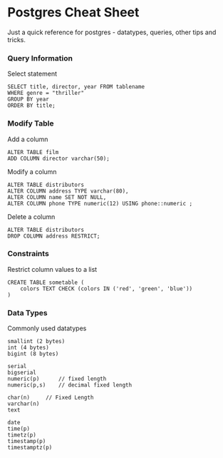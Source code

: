 # Postgres Cheat Sheet

Just a quick reference for postgres - datatypes, queries, other tips and tricks.

### Query Information
Select statement

	SELECT title, director, year FROM tablename
	WHERE genre = "thriller"
	GROUP BY year
	ORDER BY title;

### Modify Table
Add a column

	ALTER TABLE film
    ADD COLUMN director varchar(50);

Modify a column

	ALTER TABLE distributors
    ALTER COLUMN address TYPE varchar(80),
    ALTER COLUMN name SET NOT NULL,
    ALTER COLUMN phone TYPE numeric(12) USING phone::numeric ;

Delete a column

	ALTER TABLE distributors
    DROP COLUMN address RESTRICT;

### Constraints
Restrict column values to a list

    CREATE TABLE sometable (
        colors TEXT CHECK (colors IN ('red', 'green', 'blue'))
    )

### Data Types
Commonly used datatypes

    smallint (2 bytes)
    int (4 bytes)
    bigint (8 bytes)

    serial
    bigserial
    numeric(p)      // fixed length
    numeric(p,s)    // decimal fixed length

    char(n)     // Fixed Length
    varchar(n)
    text

    date
    time(p)
    timetz(p)
    timestamp(p)
    timestamptz(p)